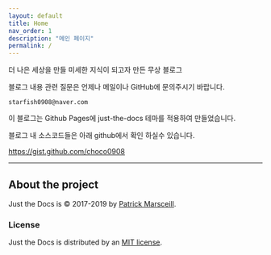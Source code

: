 ```yaml
---
layout: default
title: Home
nav_order: 1
description: "메인 페이지"
permalink: /
---
```


더 나은 세상을 만들 미세한 지식이 되고자 만든 무상 블로그

블로그 내용 관련 질문은 언제나 메일이나 GitHub에 문의주시기 바랍니다. 

`starfish0908@naver.com`


이 블로그는 Github Pages에 just-the-docs 테마를 적용하여 만들었습니다.

블로그 내 소스코드들은 아래 github에서 확인 하실수 있습니다.

https://gist.github.com/choco0908

---

## About the project

Just the Docs is &copy; 2017-2019 by [Patrick Marsceill](http://patrickmarsceill.com).

### License

Just the Docs is distributed by an [MIT license](https://github.com/pmarsceill/just-the-docs/tree/master/LICENSE.txt).


